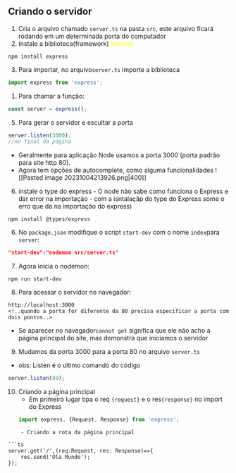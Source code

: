 ## Criando o servidor
1. Cria o arquivo chamado ``server.ts`` na pasta ``src``, este arquivo ficará rodando em um determinada porta do computador
2. Instale a biblioteca(framework) <span style="color:yellow">Express</span> 

```shell
npm install express
```
3. Para importar, no arquivo``server.ts`` importe a biblioteca
```ts
import express from 'express';
```
1. Para chamar a função:
````ts
const server = express();
````
5. Para gerar o servidor e escultar a porta
```ts
server.listen(3000);
//no final da página
```
- Geralmente para aplicação Node usamos a porta 3000 (porta padrão para site http 80).
- Agora tem opções de  autocomplete, como alguma funcionalidades
![[Pasted image 20231004213926.png|400]]

6.   instale o type do express
	- O node não sabe como funciona o Express e dar error na importação
	- com  a isntalaçãp do type do Express some o erro que da na importação do express)
	
```shell
npm install @types/express
```
6. No ``package.json`` modifique o script ``start-dev`` com o nome ``index``para ``server``:

```json
"start-dev":"nodemom src/server.ts"
```
7. Agora inicia o nodemon:
```shell
npm run start-dev
```

8. Para acessar o servidor no navegador:

```http
http://localhost:3000 
<!..quando a porta for diferente da 80 precisa especificar a porta com dois pontos..>
```
- Se aparecer no navegador``cannot get``  significa que ele não acho a página principal do site, mas demonstra que iniciamos o servidor
9.  Mudamos da porta 3000 para a porta 80 no arquivo ``server.ts``
- obs: Listen é o ultimo comando do código
	
```ts
server.listen(80);
```

10. Criando a página principal
	- Em primeiro lugar tipa o req ``{request}`` e o res``{response}`` no import do Express
	```ts
	import express, {Request, Response} from 'express';
```
	- Criando a rota da página principal

```ts
server.get('/',(req:Request, res: Response)=>{
	res.send('Ola Mundo');
});
```
